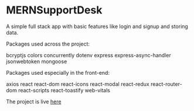 # MERNSupportDesk

A simple full stack app with basic features like login and signup and storing data.

Packages used across the project:

bcryptjs
colors
concurrently
dotenv
express
express-async-handler
jsonwebtoken
mongoose



Packages used especially in the front-end:

axios
react
react-dom
react-icons
react-modal
react-redux
react-router-dom
react-scripts
react-toastify
web-vitals

The project is live [here](https://abhisupportdesk.herokuapp.com/)
